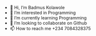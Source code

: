 - 👋 Hi, I’m Badmus Kolawole
- 👀 I’m interested in Programming 
- 🌱 I’m currently learning Programming
- 💞️ I’m looking to collaborate on Github
- 📫 How to reach me +234 7084328375

<!---
Letweb0/Letweb0 is a ✨ special ✨ repository because its `README.md` (this file) appears on your GitHub profile.
You can click the Preview link to take a look at your changes.
--->
